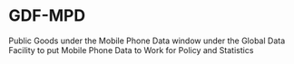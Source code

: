 # GDF-MPD
Public Goods under the Mobile Phone Data window under the Global Data Facility to put Mobile Phone Data to Work for Policy and Statistics
